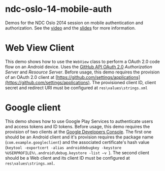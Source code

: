 # ndc-oslo-14-mobile-auth #

Demos for the NDC Oslo 2014 session on mobile authentication and authorization.
See the [video](http://vimeo.com/97349269) and the [slides](https://speakerdeck.com/pmhsfelix/single-sign-on-for-mobile-native-applications) for more information.

# Web View Client #

This demo shows how to use the `WebView` class to perform a OAuth 2.0 code flow on an Android device.
Uses the [GitHub API OAuth 2.0](https://developer.github.com/v3/oauth/) _Authorization Server_ and _Resource Server_. 
Before usage, this demo requires the provision of an OAuth 2.0 client at [https://github.com/settings/applications](https://github.com/settings/applications).
The provisioned client ID, client secret and redirect URI must be configured at `res\values\strings.xml`

# Google client #

This demo shows how to use Google Play Services to authenticate users and access tokens and ID tokens.
Before usage, this demo requires the provision of two clients at the [Google Developers Console](https://console.developers.google.com).
The first one should be an Android client and it's provision requires the package name (`com.example.googleclient`) and the associated certificate's hash value (`keytool -exportcert -alias androiddebugkey -keystore %USERPROFILE%\.android\debug.keystore -list –v
`).
The second client should be a Web client and its client ID must be configured at `res\values\strings.xml`.
